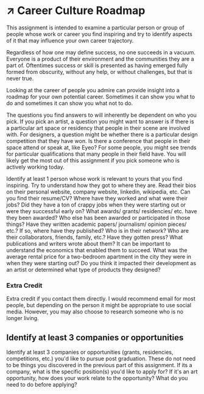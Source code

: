 # ↗ Career Culture Roadmap

This assignment is intended to examine a particular person or group of people whose work or career you find inspiring and try to identify aspects of it that may influence your own career trajectory.

Regardless of how one may define success, no one succeeds in a vacuum. Everyone is a product of their environment and the communities they are a part of. Oftentimes success or skill is presented as having emerged fully formed from obscurity, without any help, or without challenges, but that is never true.

Looking at the career of people you admire can provide insight into a roadmap for your own potential career. Sometimes it can show you what to do and sometimes it can show you what not to do.

The questions you find answers to will inherently be dependent on who you pick. If you pick an artist, a question you might want to answer is if there is a particular art space or residency that people in their scene are involved with. For designers, a question might be whether there is a particular design competition that they have won. Is there a conference that people in their space attend or speak at, like Eyeo? For some people, you might see trends for particular qualifications that many people in their field have. You will likely get the most out of this assignment if you pick someone who is actively working today.

Identify at least 1 person whose work is relevant to yours that you find inspiring. Try to understand how they got to where they are. Read their bios on their personal website, company website, linkedin, wikipedia, etc. Can you find their resume/CV? Where have they worked and what were their jobs? Did they have a ton of crappy jobs when they were starting out or were they successful early on? What awards/ grants/ residencies/ etc. have they been awarded? Who else has been awarded or participated in those things? Have they written academic papers/ journalism/ opinion pieces/ etc.? If so, where have they published? Who is in their network? Who are their collaborators, friends, family, etc.? Have they gotten press? What publications and writers wrote about them? It can be important to understand the economics that enabled them to succeed. What was the average rental price for a two-bedroom apartment in the city they were in when they were starting out? Do you think it impacted their development as an artist or determined what type of products they designed?&#x20;

### Extra Credit

Extra credit if you contact them directly. I would recommend email for most people, but depending on the person it might be appropriate to use social media. However, you may also choose to research someone who is no longer living.

## Identify at least 3 companies or opportunities

Identify at least 3 companies or opportunities (grants, residencies, competitions, etc.) you'd like to pursue post graduation. These do not need to be things you discovered in the previous part of this assignment. If its a company, what is the specific position(s) you'd like to apply for? If it's an art opportunity, how does your work relate to the opportunity? What do you need to do before applying?
